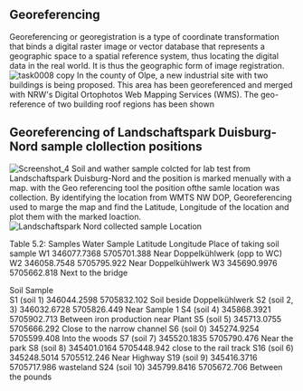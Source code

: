 ## Georeferencing
Georeferencing or georegistration is a type of coordinate transformation that binds a digital raster image or vector database that represents a geographic space to a spatial reference system, thus locating the digital data in the real world. It is thus the geographic form of image registration.
![task0008 copy](https://user-images.githubusercontent.com/22714112/227779243-4cde4495-9090-48dc-b363-4948d8d38d10.png)
In the county of Olpe, a new industrial site with two buildings is being proposed. This area has been georeferenced and merged with NRW's Digital Ortophotos Web Mapping Services
(WMS). The geo-reference of two building roof regions has been shown 


## Georeferencing of Landschaftspark Duisburg-Nord sample clollection positions 
![Screenshot_4](https://user-images.githubusercontent.com/22714112/227779785-91e4e7ac-d275-4410-86d9-749ec86e21bb.png)
Soil and wather sample colcted for lab test from Landschaftspark Duisburg-Nord and the position is marked menually with a map. with the Geo referencing tool the position ofthe samle location was collection.
By identifying the location from WMTS NW DOP, Georeferencing used to marge the map and find the Latitude, Longitude of the location and plot them with the marked loaction.
![Landschaftspark Nord collected sample Location](https://user-images.githubusercontent.com/22714112/227781258-4c3d39e3-3298-4241-9e52-fa301c0e3051.jpg)


Table 5.2: Samples 
Water Sample	Latitude	Longitude	Place of taking soil sample
W1	346077.7368	5705701.388	Near Doppelkühlwerk (opp to WC)
W2	346058.7548	5705795.922	Near Doppelkühlwerk
W3	345690.9976	5705662.818	Next to the bridge			
			
Soil Sample	 	 	 
S1 (soil 1)	346044.2598	5705832.102	Soil beside Doppelkühlwerk
S2 (soil 2, 3)	346032.6728	5705826.449	Near Sample 1
S4 (soil 4)	345868.3921	5705902.713	Between iron production near Plant
S5 (soil 5)	345713.0755	5705666.292	Close to the narrow channel 
S6 (soil 0)	345274.9254	5705599.408	Into the woods 
S7 (soil 7)	345520.1835	5705790.476	Near the park
S8 (soil 8)	345401.0164	5705448.942	close to the rail track 
S16 (soil 6)	345248.5014	5705512.246	Near Highway
S19 (soil 9)	345416.3716	5705717.986	wasteland
S24 (soil 10)	345799.8416	5705672.706	Between the pounds
